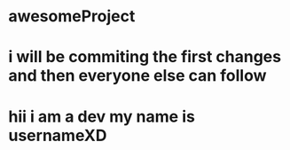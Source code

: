 # awesomeProject

# i will be commiting the first changes and then everyone else can follow
# hii i am a dev my name is usernameXD
